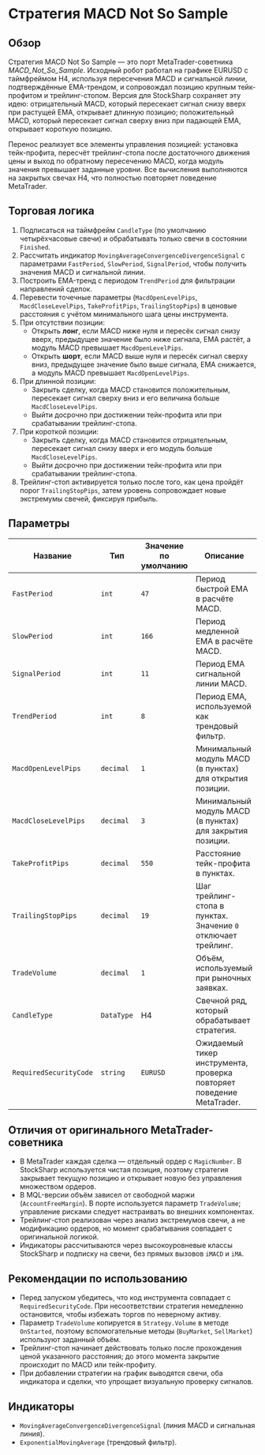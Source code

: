 # Стратегия MACD Not So Sample

## Обзор
Стратегия MACD Not So Sample — это порт MetaTrader-советника *MACD_Not_So_Sample*. Исходный робот работал на графике EURUSD
с таймфреймом H4, используя пересечения MACD и сигнальной линии, подтверждённые EMA-трендом, и сопровождал позицию крупным
тейк-профитом и трейлинг-стопом. Версия для StockSharp сохраняет эту идею: отрицательный MACD, который пересекает сигнал снизу
вверх при растущей EMA, открывает длинную позицию; положительный MACD, который пересекает сигнал сверху вниз при падающей EMA,
открывает короткую позицию.

Перенос реализует все элементы управления позицией: установка тейк-профита, пересчёт трейлинг-стопа после достаточного движения
цены и выход по обратному пересечению MACD, когда модуль значения превышает заданные уровни. Все вычисления выполняются на
закрытых свечах H4, что полностью повторяет поведение MetaTrader.

## Торговая логика
1. Подписаться на таймфрейм `CandleType` (по умолчанию четырёхчасовые свечи) и обрабатывать только свечи в состоянии `Finished`.
2. Рассчитать индикатор `MovingAverageConvergenceDivergenceSignal` с параметрами `FastPeriod`, `SlowPeriod`, `SignalPeriod`, чтобы
   получить значения MACD и сигнальной линии.
3. Построить EMA-тренд с периодом `TrendPeriod` для фильтрации направлений сделок.
4. Перевести точечные параметры (`MacdOpenLevelPips`, `MacdCloseLevelPips`, `TakeProfitPips`, `TrailingStopPips`) в ценовые
   расстояния с учётом минимального шага цены инструмента.
5. При отсутствии позиции:
   - Открыть **лонг**, если MACD ниже нуля и пересёк сигнал снизу вверх, предыдущее значение было ниже сигнала, EMA растёт, а
     модуль MACD превышает `MacdOpenLevelPips`.
   - Открыть **шорт**, если MACD выше нуля и пересёк сигнал сверху вниз, предыдущее значение было выше сигнала, EMA снижается, а
     модуль MACD превышает `MacdOpenLevelPips`.
6. При длинной позиции:
   - Закрыть сделку, когда MACD становится положительным, пересекает сигнал сверху вниз и его величина больше `MacdCloseLevelPips`.
   - Выйти досрочно при достижении тейк-профита или при срабатывании трейлинг-стопа.
7. При короткой позиции:
   - Закрыть сделку, когда MACD становится отрицательным, пересекает сигнал снизу вверх и его модуль больше `MacdCloseLevelPips`.
   - Выйти досрочно при достижении тейк-профита или при срабатывании трейлинг-стопа.
8. Трейлинг-стоп активируется только после того, как цена пройдёт порог `TrailingStopPips`, затем уровень сопровождает новые
   экстремумы свечей, фиксируя прибыль.

## Параметры
| Название | Тип | Значение по умолчанию | Описание |
| --- | --- | --- | --- |
| `FastPeriod` | `int` | `47` | Период быстрой EMA в расчёте MACD. |
| `SlowPeriod` | `int` | `166` | Период медленной EMA в расчёте MACD. |
| `SignalPeriod` | `int` | `11` | Период EMA сигнальной линии MACD. |
| `TrendPeriod` | `int` | `8` | Период EMA, используемой как трендовый фильтр. |
| `MacdOpenLevelPips` | `decimal` | `1` | Минимальный модуль MACD (в пунктах) для открытия позиции. |
| `MacdCloseLevelPips` | `decimal` | `3` | Минимальный модуль MACD (в пунктах) для закрытия позиции. |
| `TakeProfitPips` | `decimal` | `550` | Расстояние тейк-профита в пунктах. |
| `TrailingStopPips` | `decimal` | `19` | Шаг трейлинг-стопа в пунктах. Значение `0` отключает трейлинг. |
| `TradeVolume` | `decimal` | `1` | Объём, используемый при рыночных заявках. |
| `CandleType` | `DataType` | H4 | Свечной ряд, который обрабатывает стратегия. |
| `RequiredSecurityCode` | `string` | `EURUSD` | Ожидаемый тикер инструмента, проверка повторяет поведение MetaTrader. |

## Отличия от оригинального MetaTrader-советника
- В MetaTrader каждая сделка — отдельный ордер с `MagicNumber`. В StockSharp используется чистая позиция, поэтому стратегия закрывает
  текущую позицию и открывает новую без управления множеством ордеров.
- В MQL-версии объём зависел от свободной маржи (`AccountFreeMargin`). В порте используется параметр `TradeVolume`; управление
  рисками следует настраивать во внешних компонентах.
- Трейлинг-стоп реализован через анализ экстремумов свечи, а не модификацию ордеров, но момент срабатывания совпадает с
  оригинальной логикой.
- Индикаторы рассчитываются через высокоуровневые классы StockSharp и подписку на свечи, без прямых вызовов `iMACD` и `iMA`.

## Рекомендации по использованию
- Перед запуском убедитесь, что код инструмента совпадает с `RequiredSecurityCode`. При несоответствии стратегия немедленно
  остановится, чтобы избежать торгов по неверному активу.
- Параметр `TradeVolume` копируется в `Strategy.Volume` в методе `OnStarted`, поэтому вспомогательные методы (`BuyMarket`,
  `SellMarket`) используют заданный объём.
- Трейлинг-стоп начинает действовать только после прохождения ценой указанного расстояния; до этого момента закрытие происходит по
  MACD или тейк-профиту.
- При добавлении стратегии на график выводятся свечи, оба индикатора и сделки, что упрощает визуальную проверку сигналов.

## Индикаторы
- `MovingAverageConvergenceDivergenceSignal` (линия MACD и сигнальная линия).
- `ExponentialMovingAverage` (трендовый фильтр).
